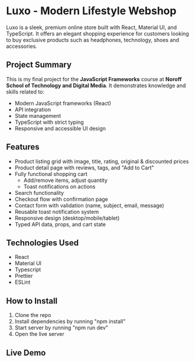 # Luxo - Modern Lifestyle Webshop

Luxo is a sleek, premium online store built with React, Material UI, and TypeScript. It offers an elegant shopping experience for customers looking to buy exclusive products such as headphones, technology, shoes and accessories.

## Project Summary

This is my final project for the **JavaScript Frameworks** course at **Noroff School of Technology and Digital Media**. It demonstrates knowledge and skills related to:

- Modern JavaScript frameworks (React)
- API integration
- State management
- TypeScript with strict typing
- Responsive and accessible UI design

## Features

- Product listing grid with image, title, rating, original & discounted prices
- Product detail page with reviews, tags, and "Add to Cart"
- Fully functional shopping cart
  - Add/remove items, adjust quantity
  - Toast notifications on actions
- Search functionality
- Checkout flow with confirmation page
- Contact form with validation (name, subject, email, message)
- Reusable toast notification system
- Responsive design (desktop/mobile/tablet)
- Typed API data, props, and cart state

## Technologies Used

- React
- Material UI
- Typescript
- Prettier
- ESLint

## How to Install

1. Clone the repo
2. Install dependencies by running "npm install"
3. Start server by running "npm run dev"
4. Open the live server

## Live Demo
